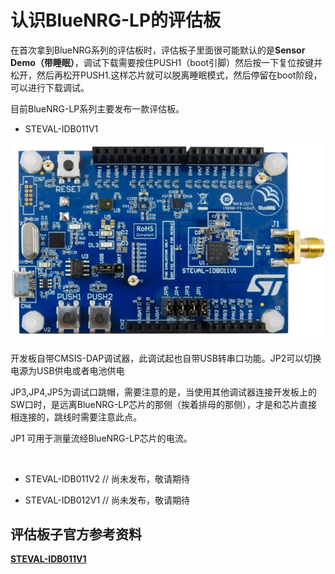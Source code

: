 # 认识BlueNRG-LP的评估板

在首次拿到BlueNRG系列的评估板时，评估板子里面很可能默认的是**Sensor Demo（带睡眠）**，调试下载需要按住PUSH1（boot引脚）然后按一下复位按键并松开，然后再松开PUSH1.这样芯片就可以脱离睡眠模式，然后停留在boot阶段，可以进行下载调试。



目前BlueNRG-LP系列主要发布一款评估板。

- STEVAL-IDB011V1

![](../image/STEVAL-IDB011V1.png)

​	开发板自带CMSIS-DAP调试器，此调试起也自带USB转串口功能。JP2可以切换电源为USB供电或者电池供电

JP3,JP4,JP5为调试口跳帽，需要注意的是，当使用其他调试器连接开发板上的SW口时，是远离BlueNRG-LP芯片的那侧（挨着排母的那侧），才是和芯片直接相连接的，跳线时需要注意此点。

JP1 可用于测量流经BlueNRG-LP芯片的电流。

​	

- STEVAL-IDB011V2   // 尚未发布，敬请期待

- STEVAL-IDB012V1   // 尚未发布，敬请期待

  

## 评估板子官方参考资料

**[STEVAL-IDB011V1](https://www.st.com/content/st_com/en/products/evaluation-tools/solution-evaluation-tools/communication-and-connectivity-solution-eval-boards/steval-idb011v1.html)**



